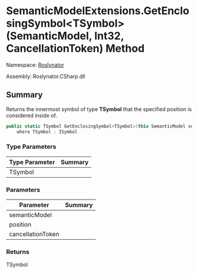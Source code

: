 # SemanticModelExtensions\.GetEnclosingSymbol\<TSymbol>\(SemanticModel, Int32, CancellationToken\) Method

Namespace: [Roslynator](../../README.md)

Assembly: Roslynator\.CSharp\.dll

## Summary

Returns the innermost symbol of type **TSymbol** that the specified position is considered inside of\.

```csharp
public static TSymbol GetEnclosingSymbol<TSymbol>(this SemanticModel semanticModel, int position, CancellationToken cancellationToken = default(CancellationToken)) 
    where TSymbol : ISymbol
```

### Type Parameters

| Type Parameter | Summary |
| -------------- | ------- |
| TSymbol | |

### Parameters

| Parameter | Summary |
| --------- | ------- |
| semanticModel | |
| position | |
| cancellationToken | |

### Returns

TSymbol




